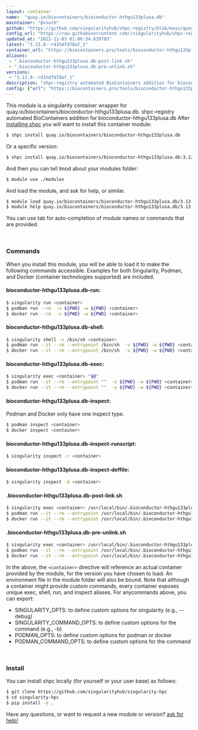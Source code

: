 ```yaml
---
layout: container
name:  "quay.io/biocontainers/bioconductor-hthgu133plusa.db"
maintainer: "@vsoch"
github: "https://github.com/singularityhub/shpc-registry/blob/main/quay.io/biocontainers/bioconductor-hthgu133plusa.db/container.yaml"
config_url: "https://raw.githubusercontent.com//singularityhub/shpc-registry/main/quay.io/biocontainers/bioconductor-hthgu133plusa.db/container.yaml"
updated_at: "2022-11-03 01:06:34.639783"
latest: "3.13.0--r41hdfd78af_1"
container_url: "https://biocontainers.pro/tools/bioconductor-hthgu133plusa.db"
aliases:
 - ".bioconductor-hthgu133plusa.db-post-link.sh"
 - ".bioconductor-hthgu133plusa.db-pre-unlink.sh"
versions:
 - "3.13.0--r41hdfd78af_1"
description: "shpc-registry automated BioContainers addition for bioconductor-hthgu133plusa.db"
config: {"url": "https://biocontainers.pro/tools/bioconductor-hthgu133plusa.db", "maintainer": "@vsoch", "description": "shpc-registry automated BioContainers addition for bioconductor-hthgu133plusa.db", "latest": {"3.13.0--r41hdfd78af_1": "sha256:bf8366087cfa7a0448a0c13c9c64abcb30cb4b90a1d3f18c8e2e3703e2d5cc4a"}, "tags": {"3.13.0--r41hdfd78af_1": "sha256:bf8366087cfa7a0448a0c13c9c64abcb30cb4b90a1d3f18c8e2e3703e2d5cc4a"}, "docker": "quay.io/biocontainers/bioconductor-hthgu133plusa.db", "aliases": {".bioconductor-hthgu133plusa.db-post-link.sh": "/usr/local/bin/.bioconductor-hthgu133plusa.db-post-link.sh", ".bioconductor-hthgu133plusa.db-pre-unlink.sh": "/usr/local/bin/.bioconductor-hthgu133plusa.db-pre-unlink.sh"}}
---
```


This module is a singularity container wrapper for quay.io/biocontainers/bioconductor-hthgu133plusa.db.
shpc-registry automated BioContainers addition for bioconductor-hthgu133plusa.db
After [installing shpc](#install) you will want to install this container module:


```bash
$ shpc install quay.io/biocontainers/bioconductor-hthgu133plusa.db
```

Or a specific version:

```bash
$ shpc install quay.io/biocontainers/bioconductor-hthgu133plusa.db:3.13.0--r41hdfd78af_1
```

And then you can tell lmod about your modules folder:

```bash
$ module use ./modules
```

And load the module, and ask for help, or similar.

```bash
$ module load quay.io/biocontainers/bioconductor-hthgu133plusa.db/3.13.0--r41hdfd78af_1
$ module help quay.io/biocontainers/bioconductor-hthgu133plusa.db/3.13.0--r41hdfd78af_1
```

You can use tab for auto-completion of module names or commands that are provided.

<br>

### Commands

When you install this module, you will be able to load it to make the following commands accessible.
Examples for both Singularity, Podman, and Docker (container technologies supported) are included.

#### bioconductor-hthgu133plusa.db-run:

```bash
$ singularity run <container>
$ podman run --rm  -v ${PWD} -w ${PWD} <container>
$ docker run --rm  -v ${PWD} -w ${PWD} <container>
```

#### bioconductor-hthgu133plusa.db-shell:

```bash
$ singularity shell -s /bin/sh <container>
$ podman run --it --rm --entrypoint /bin/sh  -v ${PWD} -w ${PWD} <container>
$ docker run --it --rm --entrypoint /bin/sh  -v ${PWD} -w ${PWD} <container>
```

#### bioconductor-hthgu133plusa.db-exec:

```bash
$ singularity exec <container> "$@"
$ podman run --it --rm --entrypoint ""  -v ${PWD} -w ${PWD} <container> "$@"
$ docker run --it --rm --entrypoint ""  -v ${PWD} -w ${PWD} <container> "$@"
```

#### bioconductor-hthgu133plusa.db-inspect:

Podman and Docker only have one inspect type.

```bash
$ podman inspect <container>
$ docker inspect <container>
```

#### bioconductor-hthgu133plusa.db-inspect-runscript:

```bash
$ singularity inspect -r <container>
```

#### bioconductor-hthgu133plusa.db-inspect-deffile:

```bash
$ singularity inspect -d <container>
```


#### .bioconductor-hthgu133plusa.db-post-link.sh

```bash
$ singularity exec <container> /usr/local/bin/.bioconductor-hthgu133plusa.db-post-link.sh
$ podman run --it --rm --entrypoint /usr/local/bin/.bioconductor-hthgu133plusa.db-post-link.sh   -v ${PWD} -w ${PWD} <container> -c " $@"
$ docker run --it --rm --entrypoint /usr/local/bin/.bioconductor-hthgu133plusa.db-post-link.sh   -v ${PWD} -w ${PWD} <container> -c " $@"
```


#### .bioconductor-hthgu133plusa.db-pre-unlink.sh

```bash
$ singularity exec <container> /usr/local/bin/.bioconductor-hthgu133plusa.db-pre-unlink.sh
$ podman run --it --rm --entrypoint /usr/local/bin/.bioconductor-hthgu133plusa.db-pre-unlink.sh   -v ${PWD} -w ${PWD} <container> -c " $@"
$ docker run --it --rm --entrypoint /usr/local/bin/.bioconductor-hthgu133plusa.db-pre-unlink.sh   -v ${PWD} -w ${PWD} <container> -c " $@"
```



In the above, the `<container>` directive will reference an actual container provided
by the module, for the version you have chosen to load. An environment file in the
module folder will also be bound. Note that although a container
might provide custom commands, every container exposes unique exec, shell, run, and
inspect aliases. For anycommands above, you can export:

 - SINGULARITY_OPTS: to define custom options for singularity (e.g., --debug)
 - SINGULARITY_COMMAND_OPTS: to define custom options for the command (e.g., -b)
 - PODMAN_OPTS: to define custom options for podman or docker
 - PODMAN_COMMAND_OPTS: to define custom options for the command

<br>

### Install

You can install shpc locally (for yourself or your user base) as follows:

```bash
$ git clone https://github.com/singularityhub/singularity-hpc
$ cd singularity-hpc
$ pip install -e .
```

Have any questions, or want to request a new module or version? [ask for help!](https://github.com/singularityhub/singularity-hpc/issues)